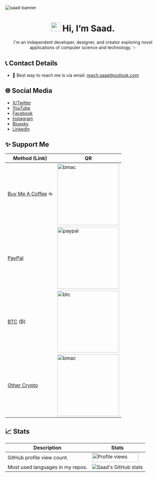 ![saad-banner](https://github.com/user-attachments/assets/ed0bc6b7-ac75-4c24-80a9-284d74c4f0d0)

<h1 align="center"><img src="https://media.giphy.com/media/hvRJCLFzcasrR4ia7z/giphy.gif" width="30px" height="30px"> Hi, I’m Saad.</h1> 

<p align="center">I'm an independent developer, designer, and creator exploring novel applications of computer science and technology. ✨</p>

## 📞 Contact Details
- 📧 Best way to reach me is via email: reach.saad@outlook.com

## 🌐 Social Media
- [X/Twitter](https://x.com/saad1inc)
- [YouTube](https://www.youtube.com/@saad1inc)
- [Facebook](https://www.facebook.com/saad1inc/)
- [Instagram](https://www.instagram.com/saad1inc)
- [Bluesky](https://bsky.app/profile/saad1inc.bsky.social)
- [LinkedIn](https://www.linkedin.com/in/saad2134/)

## ✨ Support Me

| Method (Link) | QR |
|---|---|
| [Buy Me A Coffee](https://buymeacoffee.com/saad1inc) ☕ | <img src="https://github.com/user-attachments/assets/1988bebd-1f6b-4b72-a72a-29ee4437f8a8" alt="bmac" style="width:200px;"/> |
| [PayPal](https://www.paypal.me/str2134) | <img src="https://github.com/user-attachments/assets/7f6b84e6-e367-49d9-a11b-e8317967df00" alt="paypal" style="width:200px;"/> |
| [BTC]() (₿) | <img src="https://github.com/user-attachments/assets/5005ef48-4376-4127-8d69-64bab0458301" alt="btc" style="width:200px;"/> |
| [Other Crypto](https://nowpayments.io/donation/saad1inc) | <img src="https://github.com/user-attachments/assets/a7a46ee1-3379-4fb0-abac-7ffab3f49c98" alt="bmac" style="width:200px;"/> |


## 📈 Stats

| Description | Stats |
|---|---|
| GitHub profile view count. | <img src="https://komarev.com/ghpvc/?username=saad2134" alt="Profile views" title="GitHub profile view count" width="150" height="30"> |
| Most used languages in my repos. | ![Saad's GitHub stats](https://github-readme-stats.vercel.app/api/top-langs/?username=saad2134&layout=compact&theme=dark) |
